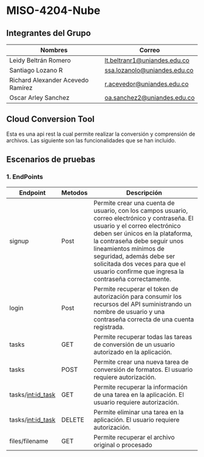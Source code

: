 # MISO-4204-Nube
## Integrantes del Grupo
|  Nombres  | Correo  |  
|---|---|
| Leidy Beltrán Romero  | lt.beltranr1@uniandes.edu.co  |
| Santiago Lozano R  |  ssa.lozanolo@uniandes.edu.co |
| Richard Alexander Acevedo Ramírez   | r.acevedor@uniandes.edu.co   | 
| Oscar Arley Sanchez | oa.sanchez2@uniandes.edu.co |
## Cloud Conversion Tool

Esta es una api rest la cual permite realizar la conversión y comprensión de archivos. Las siguiente son las funcionalidades que se han incluido.

## Escenarios de pruebas
### 1. EndPoints
| Endpoint     | Metodos | Descripción  |
|--------------|---------|--------------|
| signup   | Post |Permite crear una cuenta de usuario, con los campos usuario, correo electrónico y contraseña. El usuario y el correo electrónico deben ser únicos en la plataforma, la contraseña debe seguir unos lineamientos mínimos de seguridad, además debe ser solicitada dos veces para que el usuario confirme que ingresa la contraseña correctamente.       |
| login   | Post | Permite recuperar el token de autorización para consumir los recursos del API suministrando un nombre de usuario y una contraseña correcta de una cuenta registrada.   |
| tasks  | GET |Permite recuperar todas las tareas de conversión de un usuario autorizado en la aplicación.     |
| tasks  | POST  | Permite crear una nueva tarea de conversión de formatos. El usuario requiere autorización.   |
| tasks/<int:id_task> | GET  |Permite recuperar la información de una tarea en la aplicación. El usuario requiere autorización.    |
| tasks/<int:id_task> | DELETE | Permite eliminar una tarea en la aplicación. El usuario requiere autorización.  |
| files/filename    | GET | Permite recuperar el archivo original o procesado   |
